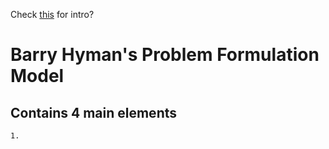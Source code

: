 Check [this](./Unit%20I.%20What%20is%20Technical%20Writing?.md) for intro?



# Barry Hyman's Problem Formulation Model
## Contains 4 main elements
	1. 